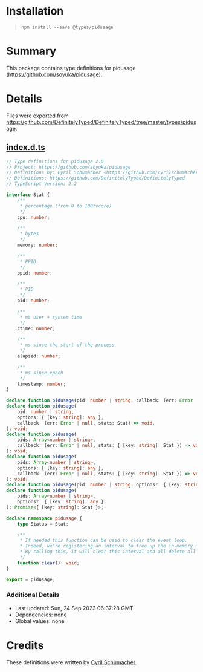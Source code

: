 # Installation
> `npm install --save @types/pidusage`

# Summary
This package contains type definitions for pidusage (https://github.com/soyuka/pidusage).

# Details
Files were exported from https://github.com/DefinitelyTyped/DefinitelyTyped/tree/master/types/pidusage.
## [index.d.ts](https://github.com/DefinitelyTyped/DefinitelyTyped/tree/master/types/pidusage/index.d.ts)
````ts
// Type definitions for pidusage 2.0
// Project: https://github.com/soyuka/pidusage
// Definitions by: Cyril Schumacher <https://github.com/cyrilschumacher>
// Definitions: https://github.com/DefinitelyTyped/DefinitelyTyped
// TypeScript Version: 2.2

interface Stat {
    /**
     * percentage (from 0 to 100*vcore)
     */
    cpu: number;

    /**
     * bytes
     */
    memory: number;

    /**
     * PPID
     */
    ppid: number;

    /**
     * PID
     */
    pid: number;

    /**
     * ms user + system time
     */
    ctime: number;

    /**
     * ms since the start of the process
     */
    elapsed: number;

    /**
     * ms since epoch
     */
    timestamp: number;
}

declare function pidusage(pid: number | string, callback: (err: Error | null, stats: Stat) => void): void;
declare function pidusage(
    pid: number | string,
    options: { [key: string]: any },
    callback: (err: Error | null, stats: Stat) => void,
): void;
declare function pidusage(
    pids: Array<number | string>,
    callback: (err: Error | null, stats: { [key: string]: Stat }) => void,
): void;
declare function pidusage(
    pids: Array<number | string>,
    options: { [key: string]: any },
    callback: (err: Error | null, stats: { [key: string]: Stat }) => void,
): void;
declare function pidusage(pid: number | string, options?: { [key: string]: any }): Promise<Stat>;
declare function pidusage(
    pids: Array<number | string>,
    options?: { [key: string]: any },
): Promise<{ [key: string]: Stat }>;

declare namespace pidusage {
    type Status = Stat;

    /**
     * If needed this function can be used to clear the event loop.
     * Indeed, we're registering an interval to free up the in-memory metrics.
     * By calling this, it will clear this interval and all delete all in-memory data
     */
    function clear(): void;
}

export = pidusage;

````

### Additional Details
 * Last updated: Sun, 24 Sep 2023 06:37:28 GMT
 * Dependencies: none
 * Global values: none

# Credits
These definitions were written by [Cyril Schumacher](https://github.com/cyrilschumacher).

